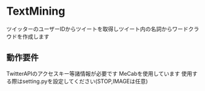 # TextMining
 ツイッターのユーザーIDからツイートを取得しツイート内の名詞からワードクラウドを作成します
## 動作要件
 TwitterAPIのアクセスキー等諸情報が必要です
 MeCabを使用しています
 使用する際はsetting.pyを設定してください(STOP,IMAGEは任意)
 
